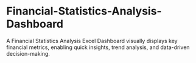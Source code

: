# Financial-Statistics-Analysis-Dashboard
A Financial Statistics Analysis Excel Dashboard visually displays key financial metrics, enabling quick insights, trend analysis, and data-driven decision-making.
